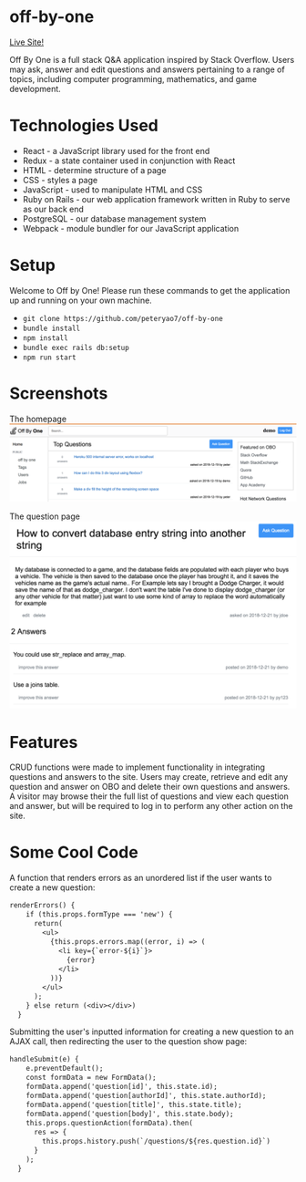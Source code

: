 # off-by-one

[Live Site!](https://off-by-one.herokuapp.com/)

Off By One is a full stack Q&amp;A application inspired by Stack Overflow. Users may ask, answer and edit questions and answers pertaining to a range of topics, including computer programming, mathematics, and game development.

# Technologies Used
* React - a JavaScript library used for the front end
* Redux - a state container used in conjunction with React
* HTML - determine structure of a page
* CSS - styles a page
* JavaScript - used to manipulate HTML and CSS
* Ruby on Rails - our web application framework written in Ruby to serve as our back end
* PostgreSQL - our database management system
* Webpack - module bundler for our JavaScript application

# Setup

Welcome to Off by One! Please run these commands to get the application up and running on your own machine.

- `git clone https://github.com/peteryao7/off-by-one`
- `bundle install`
- `npm install`
- `bundle exec rails db:setup`
- `npm run start`

# Screenshots

The homepage
![homepage](https://raw.githubusercontent.com/peteryao7/off-by-one/master/off-by-one/homepage.png)

The question page
![question-page](https://raw.githubusercontent.com/peteryao7/off-by-one/master/off-by-one/question-show.png)

# Features
CRUD functions were made to implement functionality in integrating questions and answers to the site. Users may create, retrieve and edit any question and answer on OBO and delete their own questions and answers. A visitor may browse their the full list of questions and view each question and answer, but will be required to log in to perform any other action on the site.

# Some Cool Code

A function that renders errors as an unordered list if the user wants to create a new question:
```
renderErrors() {
    if (this.props.formType === 'new') {
      return(
        <ul>
          {this.props.errors.map((error, i) => (
            <li key={`error-${i}`}>
              {error}
            </li>
          ))}
        </ul>
      );
    } else return (<div></div>)
  }
```

Submitting the user's inputted information for creating a new question to an AJAX call, then redirecting the user to the question show page:

```
handleSubmit(e) {
    e.preventDefault();
    const formData = new FormData();
    formData.append('question[id]', this.state.id);
    formData.append('question[authorId]', this.state.authorId);
    formData.append('question[title]', this.state.title);
    formData.append('question[body]', this.state.body);
    this.props.questionAction(formData).then(
      res => {
        this.props.history.push(`/questions/${res.question.id}`)
      }
    );
  }
```
